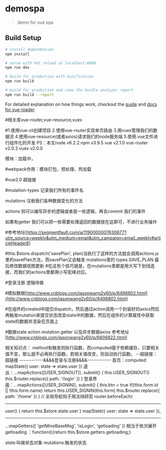 # demospa

> demo for vue spa

## Build Setup

``` bash
# install dependencies
npm install

# serve with hot reload at localhost:8080
npm run dev

# build for production with minification
npm run build

# build for production and view the bundle analyzer report
npm run build --report
```

For detailed explanation on how things work, checkout the [guide](http://vuejs-templates.github.io/webpack/) and [docs for vue-loader](http://vuejs.github.io/vue-loader).

#相关库vue-router,vue-resource,vuex

#1.使用vue-cli创建项目
2.使用vue-router实现单页路由
3.用vuex管理我们的数据流
4.使用vue-resource(或者axios)请求我们的node服务端
5.使用.vue文件进行组件化的开发
PS：本文node v6.2.2 npm v3.9.5 vue v2.1.0 vue-router v2.0.3 vuex v2.0.0

模块：加载中，

#webpack作用：模块打包，预处理，热加载

#vue2.0 超链接<router-link to=''>

#mutation-types 记录我们所有的事件名

mutations 注册我们各种数据变化的方法

actions 则可以编写异步的逻辑或者是一些逻辑，再去commit
我们的事件

如果有getter 我们可以把一些需要处理返回的数据放在这即可，不进行业务操作


#参考地址[https://segmentfault.com/a/1190000007630677?utm_source=weekly&utm_medium=email&utm_campaign=email_weekly#articleHeader8]

#this.$store.dispatch('savePlan', plan)当执行了这样的方法就会调用actions.js里的savePlan方法，而savePlan又会触发 mutations里的 types.SAVE_PLAN 最后修改数据视图更新
#在这有个技巧就是，在mutations里都是用大写下划线连接，而我们的actions里都用小写驼峰对应。

#登录注册 逻辑待做

#模拟数据[http://www.cnblogs.com/jasonwang2y60/p/6498802.html]{http://www.cnblogs.com/jasonwang2y60/p/6498802.html}

#在组件的created中提交dispatch，然后通过action调用一个封装好的axios然后再触发mutation来提交状态改变state中的数据，然后在组件的计算属性中获取state的数据并渲染在页面上

#数据state action mutation getter 以及异步数据axios 参考地址[http://www.cnblogs.com/jasonwang2y60/p/6606822.html]

相关知识点：
method有触发则执行函数，而computed基于依赖缓存，只要相关值不变，那么就不必再执行函数，若相关值改变，则自动执行函数。
--超链接：<router-link slot="right" to="/link">超链接</router-link>
------------&&&&登录与注册&&&&------------
首页：computed: mapState({ user: state => state.user })
退出：...mapActions([USER_SIGNOUT]),
            submit() {
                this.USER_SIGNOUT()
				this.$router.replace({ path: '/login' })
            }
登录界面：...mapActions([USER_SIGNIN]),
			submit() {
				this.btn = true
				if(!this.form.id || !this.form.name) return
				this.USER_SIGNIN(this.form)
				this.$router.replace({ path: '/home' })
			}
 // 全局导航钩子用法待研究
 router.beforeEach(

 ------
 user() {
					return this.$store.state.user
				}
mapState({ user: state => state.user }),

-----
...mapGetters([
      'getMineBaseMsg',
      'isLogin',
      'getloading'
    ])
    相当于依次展开
getloading ：function(){return this.$store.getters.getloading;}


state:叫做状态对象
mutations:触发的状态
